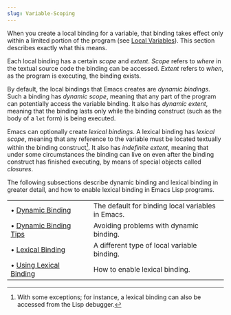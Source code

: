 ```yaml
---
slug: Variable-Scoping
---
```


When you create a local binding for a variable, that binding takes effect only within a limited portion of the program (see [Local Variables](/docs/elisp/Local-Variables)). This section describes exactly what this means.

Each local binding has a certain *scope* and *extent*. *Scope* refers to *where* in the textual source code the binding can be accessed. *Extent* refers to *when*, as the program is executing, the binding exists.

By default, the local bindings that Emacs creates are *dynamic bindings*. Such a binding has *dynamic scope*, meaning that any part of the program can potentially access the variable binding. It also has *dynamic extent*, meaning that the binding lasts only while the binding construct (such as the body of a `let` form) is being executed.

Emacs can optionally create *lexical bindings*. A lexical binding has *lexical scope*, meaning that any reference to the variable must be located textually within the binding construct[^1]. It also has *indefinite extent*, meaning that under some circumstances the binding can live on even after the binding construct has finished executing, by means of special objects called *closures*.

The following subsections describe dynamic binding and lexical binding in greater detail, and how to enable lexical binding in Emacs Lisp programs.

|                                                              |    |                                                   |
| :----------------------------------------------------------- | -- | :------------------------------------------------ |
| • [Dynamic Binding](/docs/elisp/Dynamic-Binding)             |    | The default for binding local variables in Emacs. |
| • [Dynamic Binding Tips](/docs/elisp/Dynamic-Binding-Tips)   |    | Avoiding problems with dynamic binding.           |
| • [Lexical Binding](/docs/elisp/Lexical-Binding)             |    | A different type of local variable binding.       |
| • [Using Lexical Binding](/docs/elisp/Using-Lexical-Binding) |    | How to enable lexical binding.                    |

[^1]: With some exceptions; for instance, a lexical binding can also be accessed from the Lisp debugger.
